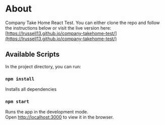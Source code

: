 # About

Company Take Home React Test. You can either clone the repo and follow the instructions below or visit the live version here: [https://lrussell13.github.io/company-takehome-test/](https://lrussell13.github.io/company-takehome-test/)

## Available Scripts

In the project directory, you can run:

### `npm install`

Installs all dependencies

### `npm start`

Runs the app in the development mode.\
Open [http://localhost:3000](http://localhost:3000) to view it in the browser.
